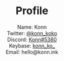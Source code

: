 # <div align="center">Profile</div>
<div align="center">Name: Konn</div>
<div align="center">Twitter: 
 <a href="https://twitter.com/konn_koko" align="center">@konn_koko</a></div>
 <div align="center">Discord: 
 <a href="https://discord.com/users/1030735550409343026" align="center">Konn#5380</a></div>
 <div align="center">Keybase: 
 <a href="https://keybase.io/konn_ko_" align="center">konn_ko_</a></div>
<div align="center">Email: hello@konn.ink</div><br>

# 
<p href="https://discord.com/users/1030735550409343026" align="center">
    <img alt="" src=https://lanyard.cnrad.dev/api/1030735550409343026>
</p>
<p href="https://twitter.com/konn_koko" align="center">
    <img alt="" src=https://github-readme-stats.vercel.app/api?username=konn-konn&theme=apprentice&show_icons=true>
</p>
